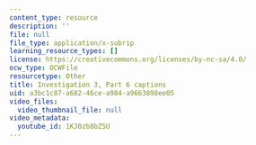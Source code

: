 ```yaml
---
content_type: resource
description: ''
file: null
file_type: application/x-subrip
learning_resource_types: []
license: https://creativecommons.org/licenses/by-nc-sa/4.0/
ocw_type: OCWFile
resourcetype: Other
title: Investigation 3, Part 6 captions
uid: a3bc1c87-a682-46ce-a984-a9663898ee05
video_files:
  video_thumbnail_file: null
video_metadata:
  youtube_id: 1KJ0zb8bZ5U
---
```


